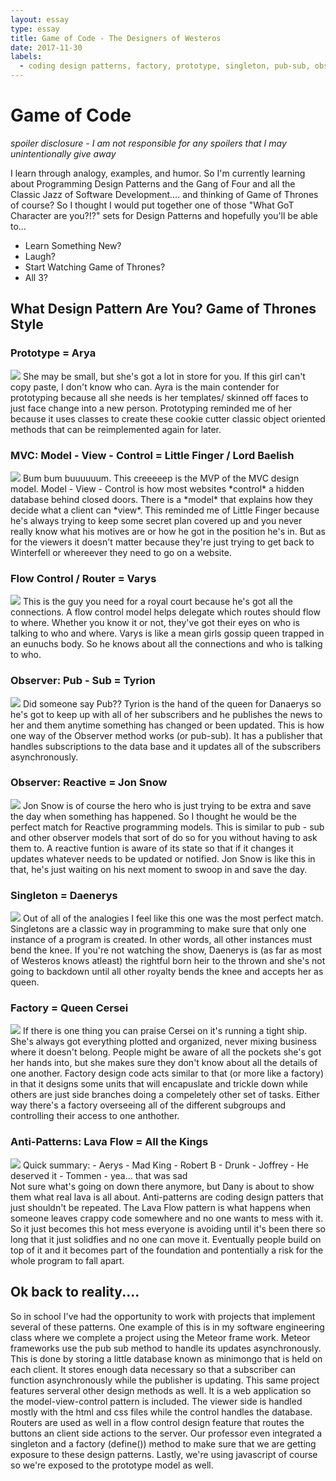 ```yaml
---
layout: essay
type: essay
title: Game of Code - The Designers of Westeros
date: 2017-11-30
labels:
  - coding design patterns, factory, prototype, singleton, pub-sub, observer, gof, gang of four
---
```

# Game of Code
*spoiler disclosure - I am not responsible for any spoilers that I may unintentionally give away* 

I learn through analogy, examples, and humor. So I'm currently learning about Programming Design Patterns and the Gang of Four and all the Classic Jazz of Software Development.... and thinking of Game of Thrones of course? So I thought I would put together one of those "What GoT Character are you?!?" sets for Design Patterns and hopefully you'll be able to... 
- Learn Something New? 
- Laugh? 
- Start Watching Game of Thrones? 
- All 3? 

## What Design Pattern Are You? Game of Thrones Style

### Prototype = Arya
<img class="ui small left floated rounded image" src="http://www.newstalk.com/content/000/images/000147/151623_54_news_hub_137623_656x500.jpg">
She may be small, but she's got a lot in store for you. If this girl can't copy paste, I don't know who can. Ayra is the main contender for prototyping because all she needs is her templates/ skinned off faces to just face change into a new person. Prototyping reminded me of her because it uses classes to create these cookie cutter classic object oriented methods that can be reimplemented again for later. 

### MVC: Model - View - Control = Little Finger / Lord Baelish
<img class="ui small right floated rounded image" src="https://vignette.wikia.nocookie.net/gameofthrones/images/9/90/Petyr_s6.png/revision/latest?cb=20160828101144&path-prefix=tr">
Bum bum buuuuuum. This creeeeep is the MVP of the MVC design model. Model - View - Control is how most websites *control* a hidden database behind closed doors. There is a *model* that explains how they decide what a client can *view*. This reminded me of Little Finger because he's always trying to keep some secret plan covered up and you never really know what his motives are or how he got in the position he's in. But as for the viewers it doesn't matter because they're just trying to get back to Winterfell or whereever they need to go on a website. 

### Flow Control / Router = Varys
<img class="ui small left floated rounded image" src="https://cdn.pastemagazine.com/www/articles/VARYS-GAME-OF-THRONES-quotes.jpg">
This is the guy you need for a royal court because he's got all the connections. A flow control model helps delegate which routes should flow to where. Whether you know it or not, they've got their eyes on who is talking to who and where. Varys is like a mean girls gossip queen trapped in an eunuchs body. So he knows about all the connections and who is talking to who. 

### Observer: Pub - Sub = Tyrion
<img class="ui small right floated rounded image" src="http://i.telegraph.co.uk/multimedia/archive/03295/Tyrion_1_3295189b.jpg">
Did someone say Pub?? Tyrion is the hand of the queen for Danaerys so he's got to keep up with all of her subscribers and he publishes the news to her and them anytime something has changed or been updated. This is how one way of the Observer method works (or pub-sub). It has a publisher that handles subscriptions to the data base and it updates all of the subscribers asynchronously. 

### Observer: Reactive = Jon Snow
<img class="ui small left floated rounded image" src="https://metrouk2.files.wordpress.com/2017/03/jon-snow-game-of-thrones1.jpg?w=748&h=374&crop=1">
Jon Snow is of course the hero who is just trying to be extra and save the day when something has happened. So I thought he would be the perfect match for Reactive programming models. This is similar to pub - sub and other observer models that sort of do so for you without having to ask them to. A reactive funtion is aware of its state so that if it changes it updates whatever needs to be updated or notified. Jon Snow is like this in that, he's just waiting on his next moment to swoop in and save the day.

### Singleton = Daenerys
<img class="ui small right floated rounded image" src="http://digitalspyuk.cdnds.net/17/33/980x490/landscape-1502793837-daenerys-drogon-got.jpg">
Out of all of the analogies I feel like this one was the most perfect match. Singletons are a classic way in programming to make sure that only one instance of a program is created. In other words, all other instances must bend the knee. If you're not watching the show, Daenerys is (as far as most of Westeros knows atleast) the rightful born heir to the thrown and she's not going to backdown until all other royalty bends the knee and accepts her as queen. 

### Factory = Queen Cersei
<img class="ui small left floated rounded image" src="https://hips.hearstapps.com/hmg-prod.s3.amazonaws.com/images/cersei-euron-gift-1500579238.png?crop=1.00xw:0.892xh;0,0.0684xh&resize=980:*">
If there is one thing you can praise Cersei on it's running a tight ship. She's always got everything plotted and organized, never mixing business where it doesn't belong. People might be aware of all the pockets she's got her hands into, but she makes sure they don't know about all the details of one another. Factory design code acts similar to that (or more like a factory) in that it designs some units that will encapuslate and trickle down while others are just side branches doing a compeletely other set of tasks. Either way there's a factory overseeing all of the different subgroups and controlling their access to one anthother. 

### Anti-Patterns: Lava Flow = All the Kings
<img class="ui small right floated rounded image" src="http://digitalspyuk.cdnds.net/16/25/980x490/landscape-1466683466-aerys.jpg">
Quick summary: 
- Aerys     -  Mad King
- Robert B  -  Drunk
- Joffrey   -  He deserved it
- Tommen    -  yea... that was sad
<br>Not sure what's going on down there anymore, but Dany is about to show them what real lava is all about. Anti-patterns are coding design patters that just shouldn't be repeated. The Lava Flow pattern is what happens when someone leaves crappy code somewhere and no one wants to mess with it. So it just becomes this hot mess everyone is avoiding until it's been there so long that it just solidfies and no one can move it. Eventually people build on top of it and it becomes part of the foundation and pontentially a risk for the whole program to fall apart. 

## Ok back to reality....

  So in school I've had the opportunity to work with projects that implement several of these patterns. One example of this is in my software engineering class where we complete a project using the Meteor frame work. Meteor frameworks use the pub sub method to handle its updates asynchronously. This is done by storing a little database known as minimongo that is held on each client. It stores enough data necessary so that a subscriber can function asynchronously while the publisher is updating.
  This same project features serveral other design methods as well. It is a web application so the model-view-control pattern is included. The viewer side is handled mostly with the html and css files while the control handles the database. Routers are used as well in a flow control design feature that routes the buttons an client side actions to the server. Our professor even integrated a singleton and a factory (define()) method to make sure that we are getting exposure to these design patterns. Lastly, we're using javascript of course so we're exposed to the prototype model as well. 




